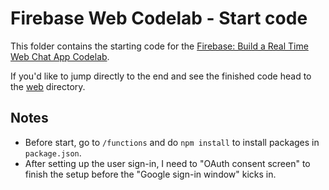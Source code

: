 # Firebase Web Codelab - Start code

This folder contains the starting code for the [Firebase: Build a Real Time Web Chat App Codelab](https://codelabs.developers.google.com/codelabs/firebase-web/).

If you'd like to jump directly to the end and see the finished code head to the [web](../web) directory.

## Notes

* Before start, go to `/functions` and do `npm install` to install packages in `package.json`.
* After setting up the user sign-in, I need to "OAuth consent screen" to finish the setup before the "Google sign-in window" kicks in.
